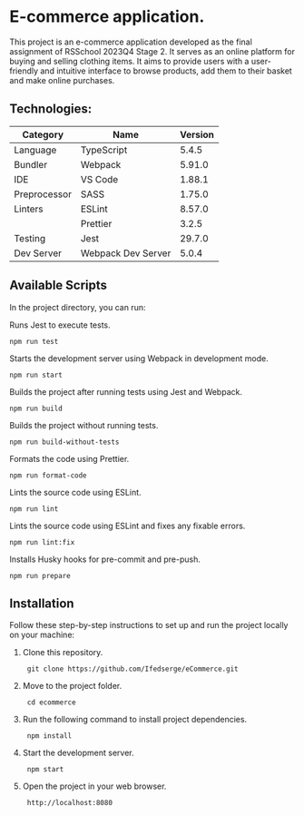 # E-commerce application.

This project is an e-commerce application developed as the final assignment of RSSchool 2023Q4 Stage 2. It serves as an online platform for buying and selling clothing items. It aims to provide users with a user-friendly and intuitive interface to browse products, add them to their basket and make online purchases.

## Technologies:

| **Category** |       **Name**        | **Version** |
|--------------|-----------------------|-------------|
| Language     | TypeScript            | 5.4.5       |
| Bundler      | Webpack               | 5.91.0      |
| IDE          | VS Code               | 1.88.1      |
| Preprocessor | SASS                  | 1.75.0      |
| Linters      | ESLint                | 8.57.0      |
|              | Prettier              | 3.2.5       |
| Testing      | Jest                  | 29.7.0      |
| Dev Server   | Webpack Dev Server    | 5.0.4       |


## Available Scripts

In the project directory, you can run:

Runs Jest to execute tests.

    npm run test

Starts the development server using Webpack in development mode.

    npm run start

Builds the project after running tests using Jest and Webpack.

    npm run build

Builds the project without running tests.

    npm run build-without-tests

Formats the code using Prettier.

    npm run format-code

Lints the source code using ESLint.

    npm run lint

Lints the source code using ESLint and fixes any fixable errors.

    npm run lint:fix

Installs Husky hooks for pre-commit and pre-push.

    npm run prepare

## Installation

Follow these step-by-step instructions to set up and run the project locally on your machine:

1. Clone this repository.

        git clone https://github.com/Ifedserge/eCommerce.git

2. Move to the project folder.

        cd ecommerce

3. Run the following command to install project dependencies.

        npm install

4. Start the development server.

        npm start

5. Open the project in your web browser.

        http://localhost:8080
